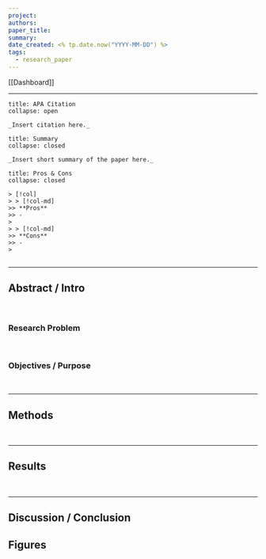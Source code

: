 ```yaml
---
project: 
authors:
paper_title: 
summary: 
date_created: <% tp.date.now("YYYY-MM-DD") %>
tags:
  - research_paper
---
```


[[Dashboard]]

---

```ad-abstract
title: APA Citation 
collapse: open

_Insert citation here._

```

```ad-summary
title: Summary
collapse: closed 

_Insert short summary of the paper here._

```

```ad-info
title: Pros & Cons
collapse: closed 

> [!col]
> > [!col-md]
>> **Pros**
>> - 
>
> > [!col-md]
>> **Cons**
>> - 
>


```

---

## Abstract / Intro 
<br> 

### Research Problem 



<br> 

### Objectives / Purpose 



<br>

---

## Methods 



<br>

---

## Results 




<br>

---

## Discussion / Conclusion 




## Figures 


